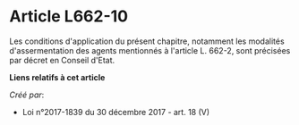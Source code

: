 # Article L662-10

Les conditions d'application du présent chapitre, notamment les modalités d'assermentation des agents mentionnés à l'article
L. 662-2, sont précisées par décret en Conseil d'Etat.

**Liens relatifs à cet article**

_Créé par_:

  - Loi n°2017-1839 du 30 décembre 2017 - art. 18 (V)
